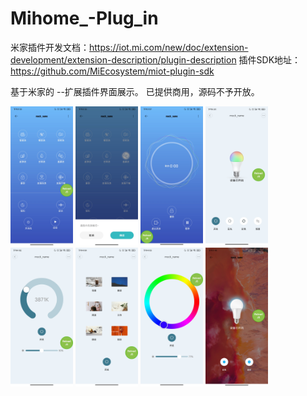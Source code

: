 # Mihome_-Plug_in
米家插件开发文档：https://iot.mi.com/new/doc/extension-development/extension-description/plugin-description
插件SDK地址：https://github.com/MiEcosystem/miot-plugin-sdk

基于米家的 --扩展插件界面展示。
已提供商用，源码不予开放。

<img src="/img/1.jpg" width = "100" alt="图一"/> <img src="/img/2.jpg" width = "100" alt="图二"/> <img src="/img/3.jpg" width = "100" alt="图三"/>
<img src="/img/4.jpg" width = "100" alt="图四"/> <img src="/img/5.jpg" width = "100" alt="图五"/> <img src="/img/6.jpg" width = "100" alt="图六"/>
<img src="/img/7.jpg" width = "100" alt="图七"/> <img src="/img/8.jpg" width = "100" alt="图八"/>

